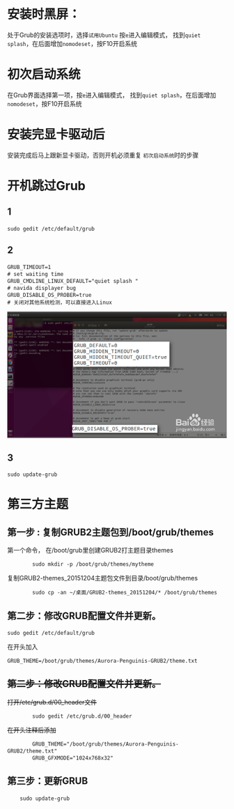 # 安装时黑屏：
处于Grub的安装选项时，选择`试用Ubuntu` 按`e`进入编辑模式，
找到`quiet splash`，在后面增加`nomodeset`，按F10开启系统

# 初次启动系统
在Grub界面选择第一项，按`e`进入编辑模式，
找到`quiet splash`，在后面增加`nomodeset`，按F10开启系统


# 安装完显卡驱动后
安装完成后马上跟新显卡驱动，否则开机必须重复 `初次启动系统`时的步骤

# 开机跳过Grub
## 1
```
sudo gedit /etc/default/grub
```

## 2
```
GRUB_TIMEOUT=1
# set waiting time
GRUB_CMDLINE_LINUX_DEFAULT="quiet splash "
# navida displayer bug
GRUB_DISABLE_OS_PROBER=true
# 关闭对其他系统检测，可以直接进入Linux
```
![pic](./0pic/5bbdab70ab64416d9a003d83.png)
## 3
```
sudo update-grub
```
# 第三方主题
## 第一步 : 复制GRUB2主题包到/boot/grub/themes


第一个命令， 在/boot/grub里创建GRUB2打主题目录themes
```
        sudo mkdir -p /boot/grub/themes/mytheme
```

复制GRUB2-themes_20151204主题包文件到目录/boot/grub/themes

```
        sudo cp -an ~/桌面/GRUB2-themes_20151204/* /boot/grub/themes
```
## 第二步：修改GRUB配置文件并更新。
```
sudo gedit /etc/default/grub
```
在开头加入
```
GRUB_THEME=/boot/grub/themes/Aurora-Penguinis-GRUB2/theme.txt
```

## ~~第二步：修改GRUB配置文件并更新。~~
~~打开/etc/grub.d/00_header文件~~
```
        sudo gedit /etc/grub.d/00_header
```
~~在开头注释后添加~~
```
        GRUB_THEME="/boot/grub/themes/Aurora-Penguinis-GRUB2/theme.txt"
        GRUB_GFXMODE="1024x768x32"
```


## 第三步：更新GRUB
```
    sudo update-grub
```
